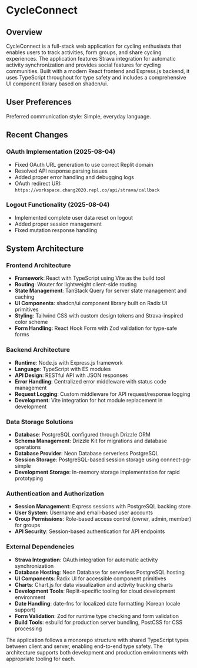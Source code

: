 # CycleConnect

## Overview

CycleConnect is a full-stack web application for cycling enthusiasts that enables users to track activities, form groups, and share cycling experiences. The application features Strava integration for automatic activity synchronization and provides social features for cycling communities. Built with a modern React frontend and Express.js backend, it uses TypeScript throughout for type safety and includes a comprehensive UI component library based on shadcn/ui.

## User Preferences

Preferred communication style: Simple, everyday language.

## Recent Changes

### OAuth Implementation (2025-08-04)
- Fixed OAuth URL generation to use correct Replit domain
- Resolved API response parsing issues
- Added proper error handling and debugging logs
- OAuth redirect URI: `https://workspace.chang2020.repl.co/api/strava/callback`

### Logout Functionality (2025-08-04)  
- Implemented complete user data reset on logout
- Added proper session management
- Fixed mutation response handling

## System Architecture

### Frontend Architecture
- **Framework**: React with TypeScript using Vite as the build tool
- **Routing**: Wouter for lightweight client-side routing
- **State Management**: TanStack Query for server state management and caching
- **UI Components**: shadcn/ui component library built on Radix UI primitives
- **Styling**: Tailwind CSS with custom design tokens and Strava-inspired color scheme
- **Form Handling**: React Hook Form with Zod validation for type-safe forms

### Backend Architecture
- **Runtime**: Node.js with Express.js framework
- **Language**: TypeScript with ES modules
- **API Design**: RESTful API with JSON responses
- **Error Handling**: Centralized error middleware with status code management
- **Request Logging**: Custom middleware for API request/response logging
- **Development**: Vite integration for hot module replacement in development

### Data Storage Solutions
- **Database**: PostgreSQL configured through Drizzle ORM
- **Schema Management**: Drizzle Kit for migrations and database operations
- **Database Provider**: Neon Database serverless PostgreSQL
- **Session Storage**: PostgreSQL-based session storage using connect-pg-simple
- **Development Storage**: In-memory storage implementation for rapid prototyping

### Authentication and Authorization
- **Session Management**: Express sessions with PostgreSQL backing store
- **User System**: Username and email-based user accounts
- **Group Permissions**: Role-based access control (owner, admin, member) for groups
- **API Security**: Session-based authentication for API endpoints

### External Dependencies
- **Strava Integration**: OAuth integration for automatic activity synchronization
- **Database Hosting**: Neon Database for serverless PostgreSQL hosting
- **UI Components**: Radix UI for accessible component primitives
- **Charts**: Chart.js for data visualization and activity tracking charts
- **Development Tools**: Replit-specific tooling for cloud development environment
- **Date Handling**: date-fns for localized date formatting (Korean locale support)
- **Form Validation**: Zod for runtime type checking and form validation
- **Build Tools**: esbuild for production server bundling, PostCSS for CSS processing

The application follows a monorepo structure with shared TypeScript types between client and server, enabling end-to-end type safety. The architecture supports both development and production environments with appropriate tooling for each.
